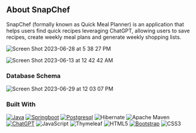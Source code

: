 ## About SnapChef
SnapChef (formally known as Quick Meal Planner) is an application that helps users find quick recipes leveraging ChatGPT, allowing users to save recipes, create weekly meal plans and generate weekly shopping lists.

![Screen Shot 2023-06-28 at 5 38 27 PM](https://github.com/mingliu68/quick_meal_planner/assets/66700080/11cfa2da-3dd2-4f06-b3ba-c882612b4760)

![Screen Shot 2023-06-13 at 12 42 42 AM](https://github.com/mingliu68/quick_meal_planner/assets/66700080/9ba930e9-5592-45b0-af61-ce1a6b88ace8)

### Database Schema

![Screen Shot 2023-06-29 at 12 03 07 PM](https://github.com/mingliu68/quick_meal_planner/assets/66700080/d0abcb73-4729-48f4-b227-f3234e45ac78)


### Built With

[![Java][Java.com]][Java-url]
[![Springboot][Springboot.com]][Springboot-url]
[![Postgresql][Postgresql.com]][Postgresql-url]
![Hibernate](https://img.shields.io/badge/Hibernate-59666C?style=for-the-badge&logo=Hibernate&logoColor=white)
![Apache Maven](https://img.shields.io/badge/Apache%20Maven-C71A36?style=for-the-badge&logo=Apache%20Maven&logoColor=white)
[![ChatGPT][ChatGPT.com]][ChatGPT-url]
![JavaScript](https://img.shields.io/badge/javascript-%23323330.svg?style=for-the-badge&logo=javascript&logoColor=%23F7DF1E)
![Thymeleaf](https://img.shields.io/badge/Thymeleaf-%23005C0F.svg?style=for-the-badge&logo=Thymeleaf&logoColor=white)
![HTML5](https://img.shields.io/badge/html5-%23E34F26.svg?style=for-the-badge&logo=html5&logoColor=white)
[![Bootstrap][Bootstrap.com]][Bootstrap-url]
![CSS3](https://img.shields.io/badge/css3-%231572B6.svg?style=for-the-badge&logo=css3&logoColor=white)

<!-- MARKDOWN LINKS & IMAGES -->
<!-- https://www.markdownguide.org/basic-syntax/#reference-style-links -->
[contributors-shield]: https://img.shields.io/github/contributors/othneildrew/Best-README-Template.svg?style=for-the-badge
[contributors-url]: https://github.com/othneildrew/Best-README-Template/graphs/contributors
[forks-shield]: https://img.shields.io/github/forks/othneildrew/Best-README-Template.svg?style=for-the-badge
[forks-url]: https://github.com/othneildrew/Best-README-Template/network/members
[stars-shield]: https://img.shields.io/github/stars/othneildrew/Best-README-Template.svg?style=for-the-badge
[stars-url]: https://github.com/othneildrew/Best-README-Template/stargazers
[issues-shield]: https://img.shields.io/github/issues/othneildrew/Best-README-Template.svg?style=for-the-badge
[issues-url]: https://github.com/othneildrew/Best-README-Template/issues
[license-shield]: https://img.shields.io/github/license/othneildrew/Best-README-Template.svg?style=for-the-badge
[license-url]: https://github.com/othneildrew/Best-README-Template/blob/master/LICENSE.txt
[linkedin-shield]: https://img.shields.io/badge/-LinkedIn-black.svg?style=for-the-badge&logo=linkedin&colorB=555
[linkedin-url]: https://linkedin.com/in/othneildrew
[product-screenshot]: images/screenshot.png

[Bootstrap.com]: https://img.shields.io/badge/Bootstrap-563D7C?style=for-the-badge&logo=bootstrap&logoColor=white
[Bootstrap-url]: https://getbootstrap.com

[Java.com]: https://img.shields.io/badge/Java-ED8B00?style=for-the-badge&logo=openjdk&logoColor=white
[Java-url]: https://www.java.com/en/

[Springboot.com]: https://img.shields.io/badge/Spring-6DB33F?style=for-the-badge&logo=spring&logoColor=white
[Springboot-url]: https://spring.io/

[Postgresql.com]:https://img.shields.io/badge/PostgreSQL-316192?style=for-the-badge&logo=postgresql&logoColor=white
[Postgresql-url]:https://www.postgresql.org/

[ChatGPT.com]:https://img.shields.io/badge/chatGPT-74aa9c?style=for-the-badge&logo=openai&logoColor=white
[ChatGPT-url]:https://openai.com/
